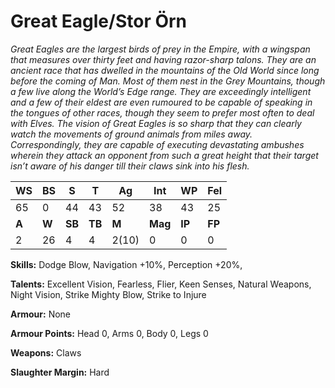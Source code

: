 # Great Eagle/Stor Örn

_Great Eagles are the largest birds of prey in the Empire,
 with a wingspan that measures over thirty feet and having
 razor-sharp talons. They are an ancient race that has dwelled
 in the mountains of the Old World since long before the
 coming of Man. Most of them nest in the Grey Mountains,
 though a few live along the World’s Edge range. They are
 exceedingly intelligent and a few of their eldest are even
 rumoured to be capable of speaking in the tongues of
 other races, though they seem to prefer most often to deal
 with Elves. The vision of Great Eagles is so sharp that they
 can clearly watch the movements of ground animals from
 miles away. Correspondingly, they are capable of executing
 devastating ambushes wherein they attack an opponent
 from such a great height that their target isn’t aware of his
 danger till their claws sink into his flesh._

|**WS**|**BS**|**S**|**T**|**Ag**|**Int**|**WP**|**Fel**|
|--|--|-|-|--|---|--|---|
|65|0|44|43|52|38|43|25|
|**A**|**W**|**SB**|**TB**|**M**|**Mag**|**IP**|**FP**|
|2|26|4|4|2(10)|0|0|0|

**Skills:** Dodge Blow, Navigation +10%, Perception +20%,

**Talents:** Excellent Vision, Fearless, Flier, Keen Senses,
Natural Weapons, Night Vision, Strike Mighty Blow,
Strike to Injure

**Armour:** None

**Armour Points:** Head 0, Arms 0, Body 0, Legs 0

**Weapons:** Claws

**Slaughter Margin:** Hard